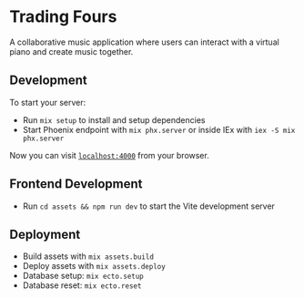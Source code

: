 # Trading Fours

A collaborative music application where users can interact with a virtual piano and create music together.

## Development

To start your server:

* Run `mix setup` to install and setup dependencies
* Start Phoenix endpoint with `mix phx.server` or inside IEx with `iex -S mix phx.server`

Now you can visit [`localhost:4000`](http://localhost:4000) from your browser.

## Frontend Development

* Run `cd assets && npm run dev` to start the Vite development server

## Deployment

* Build assets with `mix assets.build`
* Deploy assets with `mix assets.deploy`
* Database setup: `mix ecto.setup`
* Database reset: `mix ecto.reset`
